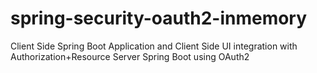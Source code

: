 # spring-security-oauth2-inmemory
Client Side Spring Boot Application and Client Side UI integration with Authorization+Resource Server Spring Boot using OAuth2
